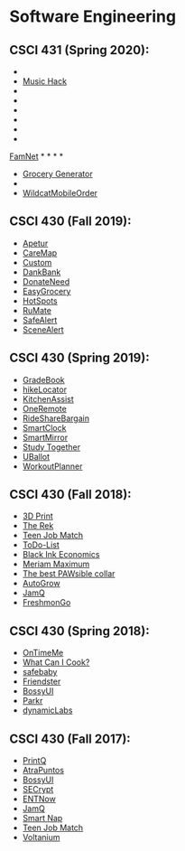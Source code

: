 # Software Engineering

## CSCI 431 (Spring 2020):

* 
* [Music Hack](MusicHack.md)
*
*
*
*
*
*
[FamNet](FamNet.md)
*
*
*
*
* [Grocery Generator](GroceryGenerator.md)
*
* [WildcatMobileOrder](wildcatMO.md)

## CSCI 430 (Fall 2019):

* [Apetur](apetur.md)
* [CareMap](CareMap.md)
* [Custom](custom.md)
* [DankBank](DankBank.md)
* [DonateNeed](donateneed.md)
* [EasyGrocery](easygrocery.md)
* [HotSpots](HotSpots.md)
* [RuMate](RuMate.md)
* [SafeAlert](safealert.md)
* [SceneAlert](SceneAlert.md)


## CSCI 430 (Spring 2019):

* [GradeBook](Gradebook.md)
* [hikeLocator](hikelocator.md)
* [KitchenAssist](KitchenAssist.md)
* [OneRemote](OneRemote.md)
* [RideShareBargain](RideShareBargain.md)
* [SmartClock](smartClock.md)
* [SmartMirror](SmartMirror.md)
* [Study Together](StudyTogether.md)
* [UBallot](UBallot.md)
* [WorkoutPlanner](WorkoutPlanner.md)

## CSCI 430 (Fall 2018):

* [3D Print](3dp.md)
* [The Rek](the-rek.md)
* [Teen Job Match](teenjobmatch.md)
* [ToDo-List](todo-list.md)
* [Black Ink Economics](BlackInkEconomics.md)
* [Meriam Maximum](MeriamMaximum.md)
* [The best PAWsible collar](the_best_PAWsible_collar.md)
* [AutoGrow](autogrow.md)
* [JamQ](JamQ.md)
* [FreshmonGo](FreshmonGo.md)

## CSCI 430 (Spring 2018):

* [OnTimeMe](OnTimeMe.md)
* [What Can I Cook?](wcic.md)
* [safebaby](safebaby.md)
* [Friendster](Friendster.md)
* [BossyUI](BOSSYUI.md)
* [Parkr](parkr.md)
* [dynamicLabs](dynamicLabs.md)

## CSCI 430 (Fall 2017):

* [PrintQ](printq.md)
* [AtraPuntos](atrapuntos.md)
* [BossyUI](BOSSYUI.md)
* [SECrypt](secrypt.md)
* [ENTNow](ENTNow.md)
* [JamQ](JamQ.md)
* [Smart Nap](smartnap.md)
* [Teen Job Match](teenjobmatch.md)
* [Voltanium](voltanium.md)
